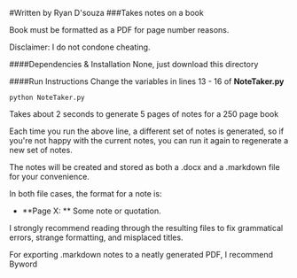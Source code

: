#Written by Ryan D'souza
###Takes notes on a book

Book must be formatted as a PDF for page number reasons.

Disclaimer: I do not condone cheating.

####Dependencies & Installation
    None, just download this directory

####Run Instructions
Change the variables in lines 13 - 16 of **NoteTaker.py** 

    python NoteTaker.py

Takes about 2 seconds to generate 5 pages of notes for a 250 page book

Each time you run the above line, a different set of notes is generated, so if you're not happy with the current notes, you can run it again to regenerate a new set of notes.

The notes will be created and stored as both a .docx and a .markdown file for your convenience.

In both file cases, the format for a note is:
- **Page X: ** Some note or quotation.

I strongly recommend reading through the resulting files to fix grammatical errors, strange formatting, and misplaced titles. 

For exporting .markdown notes to a neatly generated PDF, I recommend Byword
